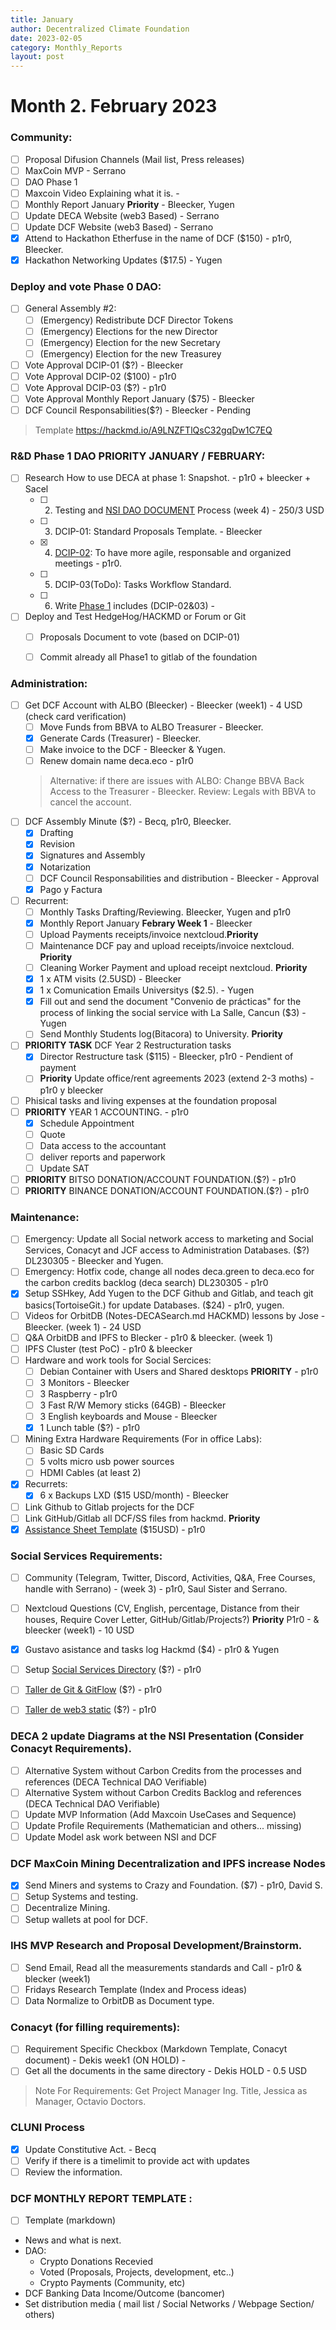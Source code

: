```yaml
---
title: January
author: Decentralized Climate Foundation
date: 2023-02-05
category: Monthly_Reports
layout: post
---
```


# Month 2. February 2023
### Community:

- [ ] Proposal Difusion Channels (Mail list, Press releases)
- [ ] MaxCoin MVP - Serrano
- [ ] DAO Phase 1
- [ ] Maxcoin Video Explaining what it is. -
- [ ] Monthly Report January **Priority** - Bleecker, Yugen
- [ ] Update DECA Website (web3 Based) - Serrano
- [ ] Update DCF Website (web3 Based) - Serrano
- [x] Attend to Hackathon Etherfuse in the name of DCF ($150) - p1r0, Bleecker.
- [x] Hackathon Networking Updates ($17.5) - Yugen

### Deploy and vote Phase 0 DAO:

- [ ] General Assembly #2: 
  - [ ] (Emergency) Redistribute DCF Director Tokens
  - [ ] (Emergency) Elections for the new Director 
  - [ ] (Emergency) Election for the new Secretary
  - [ ] (Emergency) Election for the new Treasurey
- [ ] Vote Approval DCIP-01 ($?) - Bleecker
- [ ] Vote Approval DCIP-02 ($100) - p1r0
- [ ] Vote Approval DCIP-03 ($?) - p1r0
- [ ] Vote Approval Monthly Report January ($75) - Bleecker
- [ ] DCF Council Responsabilities($?) - Bleecker - Pending

> Template https://hackmd.io/A9LNZFTlQsC32gqDw1C7EQ

### R&D Phase 1 DAO **PRIORITY JANUARY / FEBRUARY**:

- [ ] Research How to use DECA at phase 1: Snapshot. - p1r0 + bleecker + Sacel 
  - [ ] 2. Testing and [NSI DAO DOCUMENT](https://hackmd.io/zT7qJS4HQsWEnyPBsW3LLg?view) Process (week 4) - 250/3 USD
  - [ ] 3. DCIP-01: Standard Proposals Template. - Bleecker
  - [x] 4. [DCIP-02](https://hackmd.io/c-0PvrXFQWezOJpzNtRA1A?view): To have more agile, responsable and organized meetings - p1r0.
  - [ ] 5. DCIP-03(ToDo): Tasks Workflow Standard.
  - [ ] 6. Write [Phase 1](https://hackmd.io/X0e7aeiaQKa2fPJS_mHguQ) includes (DCIP-02&03) - 
- [ ] Deploy and Test HedgeHog/HACKMD or Forum or Git
  - [ ] Proposals Document to vote (based on DCIP-01)
  - [ ] Commit already all Phase1 to gitlab of the foundation


### Administration:

  - [ ] Get DCF Account with ALBO (Bleecker) - Bleecker (week1) - 4 USD (check card verification)
    - [ ] Move Funds from BBVA to ALBO Treasurer - Bleecker.
    - [x] Generate Cards (Treasurer) - Bleecker.
    - [ ] Make invoice to the DCF - Bleecker & Yugen.
    - [ ] Renew domain name deca.eco - p1r0
    > Alternative: if there are issues with ALBO: Change BBVA Back Access to the Treasurer - Bleecker.
    > Review: Legals with BBVA to cancel the account.
  - [ ] DCF Assembly Minute ($?) - Becq, p1r0, Bleecker.
    - [x] Drafting
    - [x] Revision
    - [x] Signatures and Assembly
    - [x] Notarization
    - [ ] DCF Council Responsabilities and distribution - Bleecker - Approval
    - [x] Pago y Factura
  - [ ] Recurrent: 
    - [ ] Monthly Tasks Drafting/Reviewing. Bleecker, Yugen and p1r0
    - [x] Monthly Report January **Febrary Week 1** - Bleecker 
    - [ ] Upload Payments receipts/invoice nextcloud.**Priority**
    - [ ] Maintenance DCF pay and upload receipts/invoice nextcloud. **Priority**
    - [ ] Cleaning Worker Payment and upload receipt nextcloud. **Priority**
    - [x] 1 x ATM visits (2.5USD) - Bleecker
    - [x] 1 x Comunication Emails Universitys ($2.5). - Yugen
    - [x] Fill out and send the document "Convenio de prácticas" for the process of linking the social service with La Salle, Cancun ($3) - Yugen
    - [ ] Send Monthly Students log(Bitacora) to University. **Priority**
  - [ ] **PRIORITY TASK** DCF Year 2 Restructuration tasks
    - [x] Director Restructure task ($115) - Bleecker, p1r0 - Pendient of payment
    - [ ] **Priority** Update office/rent agreements 2023 (extend 2-3 moths) - p1r0 y bleecker
  - [ ] Phisical tasks and living expenses at the foundation proposal
  - [ ] **PRIORITY** YEAR 1 ACCOUNTING. - p1r0
    - [x] Schedule Appointment
    - [ ] Quote
    - [ ] Data access to the accountant
    - [ ] deliver reports and paperwork
    - [ ] Update SAT  
  - [ ] **PRIORITY** BITSO DONATION/ACCOUNT FOUNDATION.($?) - p1r0
  - [ ] **PRIORITY** BINANCE DONATION/ACCOUNT FOUNDATION.($?) - p1r0
   
### Maintenance:

- [ ] Emergency: Update all Social network access to marketing and Social Services, Conacyt and JCF access to Administration Databases. ($?) DL230305 - Bleecker and Yugen.
- [ ] Emergency: Hotfix code, change all nodes deca.green to deca.eco for the carbon credits backlog (deca search) DL230305 - p1r0
- [x] Setup SSHkey, Add Yugen to the DCF Github and Gitlab, and teach git basics(TortoiseGit.) for update Databases. ($24) - p1r0, yugen.
- [ ] Videos for OrbitDB (Notes-DECASearch.md HACKMD) lessons by Jose - Bleecker. (week 1)  -  24 USD
- [ ] Q&A OrbitDB and IPFS to Blecker - p1r0 & bleecker. (week 1)
- [ ] IPFS Cluster (test PoC) - p1r0 & bleecker
- [ ] Hardware and work tools for Social Sercices:
  - [ ] Debian Container with Users and Shared desktops **PRIORITY** - p1r0
  - [ ] 3 Monitors - Bleecker
  - [ ] 3 Raspberry - p1r0
  - [ ] 3 Fast R/W Memory sticks (64GB) - Bleecker
  - [ ] 3 English keyboards and Mouse - Bleecker
  - [x] 1 Lunch table ($?) - p1r0
- [ ] Mining Extra Hardware Requirements (For in office Labs):
  - [ ] Basic SD Cards
  - [ ] 5 volts micro usb power sources
  - [ ] HDMI Cables (at least 2)  
- [x] Recurrets: 
  - [x] 6 x Backups LXD ($15 USD/month) - Bleecker
- [ ] Link Github to Gitlab projects for the DCF
- [ ] Link GitHub/Gitlab all DCF/SS files from hackmd. **Priority**
- [x] [Assistance Sheet Template](https://hackmd.io/0HntZV7ySSeElUTf49IBbA?view) ($15USD) - p1r0

### Social Services Requirements:

- [ ] Community (Telegram, Twitter, Discord, Activities, Q&A, Free Courses, handle with Serrano) - (week 3) - p1r0, Saul Sister and Serrano.
- [ ] Nextcloud Questions (CV, English, percentage, Distance from their houses, Require Cover Letter, GitHub\/Gitlab\/Projects?) **Priority** P1r0 - & bleecker (week1) - 10 USD
- [x] Gustavo asistance and tasks log Hackmd ($4) - p1r0 & Yugen
- [ ] Setup [Social Services Directory](https://hackmd.io/iFoqmVpYTV-1Wn5Mfio_6A?view) ($?) - p1r0
- [ ] [Taller de Git & GitFlow](https://hackmd.io/DbzfZuFuSvauJT3-zhO5pg) ($?)  - p1r0
- [ ] [Taller de web3 static](https://hackmd.io/gbfcNdtPTNy4jz60-8Fqpw?view) ($?) - p1r0



###  DECA 2 update Diagrams at the NSI Presentation (Consider Conacyt Requirements).
  - [ ] Alternative System without Carbon Credits from the processes and references (DECA Technical DAO Verifiable)
  - [ ] Alternative System without Carbon Credits Backlog and references (DECA Technical DAO Verifiable)
  - [ ] Update MVP Information (Add Maxcoin UseCases and Sequence)
  - [ ] Update Profile Requirements (Mathematician and others... missing) 
  - [ ] Update Model ask work between NSI and DCF
  
### DCF MaxCoin Mining Decentralization and IPFS increase Nodes

- [x] Send Miners and systems to Crazy and Foundation. ($7) - p1r0, David S.
- [ ] Setup Systems and testing.
- [ ] Decentralize Mining.
- [ ] Setup wallets at pool for DCF.

###  IHS MVP Research and Proposal Development\/Brainstorm.
- [ ] Send Email, Read all the measurements standards and Call - p1r0 & blecker (week1)
- [ ] Fridays Research Template (Index and Process ideas)
- [ ] Data Normalize to OrbitDB as Document type.

### Conacyt (for filling requirements):
- [ ] Requirement Specific Checkbox (Markdown Template, Conacyt document) - Dekis week1 (ON HOLD) - 
- [ ] Get all the documents in the same directory - Dekis HOLD - 0.5 USD

> Note For Requirements: Get Project Manager Ing. Title, Jessica as Manager, Octavio Doctors.

### CLUNI Process

- [x] Update Constitutive Act. - Becq
- [ ] Verify if there is a timelimit to provide act with updates
- [ ] Review the information.

### DCF MONTHLY REPORT TEMPLATE :
- [ ] Template (markdown)
 * News and what is next.
 * DAO: 
   * Crypto Donations Recevied
   * Voted (Proposals, Projects, development, etc..)
   * Crypto Payments (Community, etc)
 * DCF Banking Data Income/Outcome (bancomer)
 * Set distribution media ( mail list / Social Networks / Webpage Section/ others)
